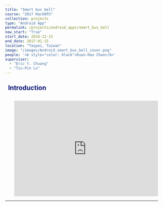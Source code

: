 ```yaml
---
title: "Smart bus bell"
course: "2017 HackNTU"
collection: projects
type: "Android App"
permalink: /projects/android_apps/smart_bus_bell
new_start: "True"
start_date: 2016-12-15
end_date: 2017-01-15
location: "Taipei, Taiwan"
image: "/images/Android_smart_bus_bell_cover.png"
people: '<b style="color: black">Kuan-Hao Chao</b>'
superviser:
  - "Eric Y. Chuang"
  - "Tzu-Pin Lu"
---
```


<h2 style="color: #000f70"> <i class="fas fa-dot-circle" style="font-size:18px;"></i> &nbsp;&nbsp;Introduction </h2>

<div style="margin-left: 30px">
  <p style="margin-top: 30px">

  </p>
  <iframe width="100%" height="315" src="https://www.youtube.com/embed/xvpTAf3OXVc" frameborder="0" allow="accelerometer; autoplay; clipboard-write; encrypted-media; gyroscope; picture-in-picture" allowfullscreen></iframe>
</div>

---
